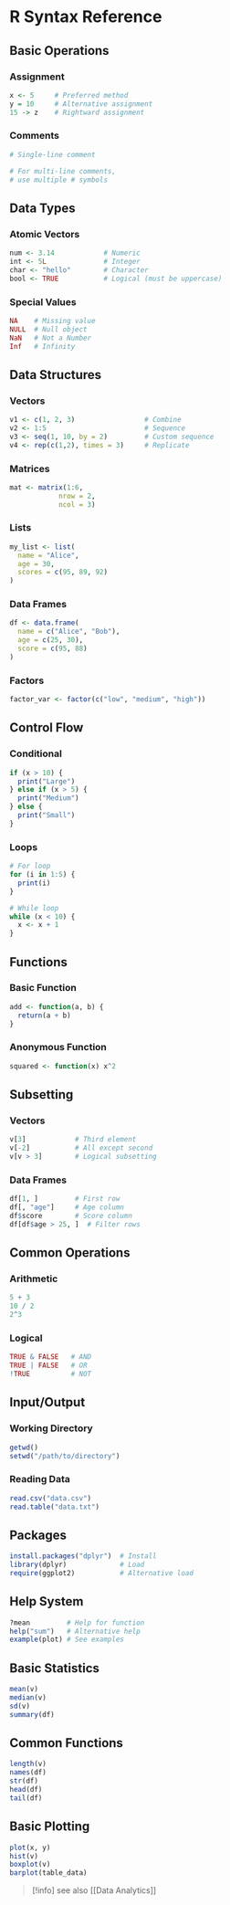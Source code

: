 # R Syntax Reference

## Basic Operations
### Assignment
```r
x <- 5     # Preferred method
y = 10     # Alternative assignment
15 -> z    # Rightward assignment
```

### Comments
```r
# Single-line comment

# For multi-line comments,
# use multiple # symbols
```

## Data Types
### Atomic Vectors
```r
num <- 3.14            # Numeric
int <- 5L              # Integer
char <- "hello"        # Character
bool <- TRUE           # Logical (must be uppercase)
```

### Special Values
```r
NA    # Missing value
NULL  # Null object
NaN   # Not a Number
Inf   # Infinity
```

## Data Structures
### Vectors
```r
v1 <- c(1, 2, 3)                 # Combine
v2 <- 1:5                        # Sequence
v3 <- seq(1, 10, by = 2)         # Custom sequence
v4 <- rep(c(1,2), times = 3)     # Replicate
```

### Matrices
```r
mat <- matrix(1:6, 
            nrow = 2, 
            ncol = 3)
```

### Lists
```r
my_list <- list(
  name = "Alice",
  age = 30,
  scores = c(95, 89, 92)
)
```

### Data Frames
```r
df <- data.frame(
  name = c("Alice", "Bob"),
  age = c(25, 30),
  score = c(95, 88)
)
```

### Factors
```r
factor_var <- factor(c("low", "medium", "high"))
```

## Control Flow
### Conditional
```r
if (x > 10) {
  print("Large")
} else if (x > 5) {
  print("Medium")
} else {
  print("Small")
}
```

### Loops
```r
# For loop
for (i in 1:5) {
  print(i)
}

# While loop
while (x < 10) {
  x <- x + 1
}
```

## Functions
### Basic Function
```r
add <- function(a, b) {
  return(a + b)
}
```

### Anonymous Function
```r
squared <- function(x) x^2
```

## Subsetting
### Vectors
```r
v[3]            # Third element
v[-2]           # All except second
v[v > 3]        # Logical subsetting
```

### Data Frames
```r
df[1, ]         # First row
df[, "age"]     # Age column
df$score        # Score column
df[df$age > 25, ]  # Filter rows
```

## Common Operations
### Arithmetic
```r
5 + 3
10 / 2
2^3
```

### Logical
```r
TRUE & FALSE   # AND
TRUE | FALSE   # OR
!TRUE          # NOT
```

## Input/Output
### Working Directory
```r
getwd()
setwd("/path/to/directory")
```

### Reading Data
```r
read.csv("data.csv")
read.table("data.txt")
```

## Packages
```r
install.packages("dplyr")  # Install
library(dplyr)             # Load
require(ggplot2)           # Alternative load
```

## Help System
```r
?mean         # Help for function
help("sum")   # Alternative help
example(plot) # See examples
```

## Basic Statistics
```r
mean(v)
median(v)
sd(v)
summary(df)
```

## Common Functions
```r
length(v)
names(df)
str(df)
head(df)
tail(df)
```

## Basic Plotting
```r
plot(x, y)
hist(v)
boxplot(v)
barplot(table_data)
```


> [!info] see also [[Data Analytics]]